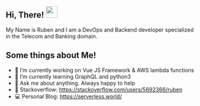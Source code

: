 ## Hi, There! <img src="https://raw.githubusercontent.com/MartinHeinz/MartinHeinz/master/wave.gif" width="30px">

My Name is Ruben and I am a DevOps and Backend developer specialized in the Telecom and Banking domain.

## Some things about Me!
- 🔭 I’m currently working on Vue JS Framework & AWS lambda functions
- 🌱 I’m currently learning GraphQL and python3
- 💬 Ask me about anything. Always happy to help
- 💾 Stackoverflow: https://stackoverflow.com/users/5692366/ruben
- 💻 Personal Blog: https://serverless.world/

